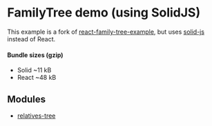 # FamilyTree demo (using SolidJS)

This example is a fork of [react-family-tree-example](https://github.com/SanichKotikov/react-family-tree-example),
but uses [solid-js](https://github.com/ryansolid/solid) instead of React.

#### Bundle sizes (gzip)

* Solid ~11 kB
* React ~48 kB

## Modules

* [relatives-tree](https://www.npmjs.com/package/relatives-tree)
